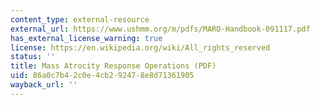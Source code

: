 ```yaml
---
content_type: external-resource
external_url: https://www.ushmm.org/m/pdfs/MARO-Handbook-091117.pdf
has_external_license_warning: true
license: https://en.wikipedia.org/wiki/All_rights_reserved
status: ''
title: Mass Atrocity Response Operations (PDF)
uid: 86a0c7b4-2c0e-4cb2-9247-8e8d71361905
wayback_url: ''
---
```

